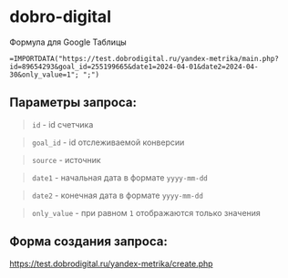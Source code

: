 # dobro-digital

Формула для Google Таблицы
```
=IMPORTDATA("https://test.dobrodigital.ru/yandex-metrika/main.php?id=89654293&goal_id=255199665&date1=2024-04-01&date2=2024-04-30&only_value=1"; ";")
```
## Параметры запроса:
> ```id``` - id счетчика

> ```goal_id``` - id отслеживаемой конверсии

> ```source``` - источник

> ```date1``` - начальная дата в формате ```yyyy-mm-dd```

> ```date2``` - конечная дата в формате ```yyyy-mm-dd```

> ```only_value``` - при равном ```1``` отображаются только значения

## Форма создания запроса:
https://test.dobrodigital.ru/yandex-metrika/create.php

